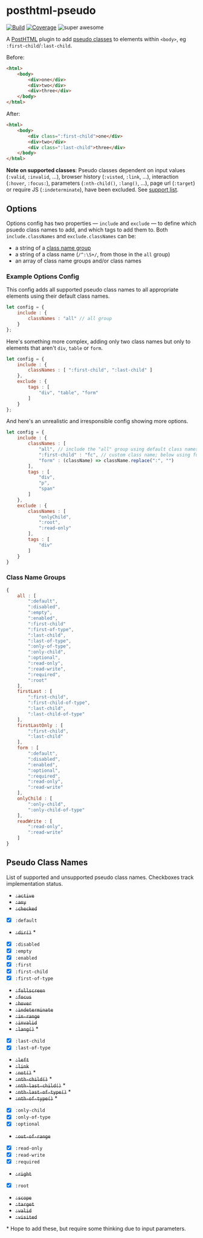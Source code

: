 # posthtml-pseudo

[![Build][build-badge]][build]
[![Coverage][coverage-badge]][coverage]
![super awesome][super-badge]

A [PostHTML](https://github.com/posthtml/posthtml) plugin to add [pseudo classes](https://developer.mozilla.org/en-US/docs/Web/CSS/Pseudo-classes) to elements within `<body>`, eg `:first-child`/`:last-child`.

Before:
```html
<html>
    <body>
        <div>one</div>
        <div>two</div>
        <div>three</div>
    </body>
</html>
```

After:
```html
<html>
    <body>
        <div class=":first-child">one</div>
        <div>two</div>
        <div class=":last-child">three</div>
    </body>
</html>
```

**Note on supported classes**: Pseudo classes dependent on input values (`:valid`, `:invalid`, ...), browser history (`:visted`, `:link`, ...), interaction (`:hover`, `:focus:`), parameters (`:nth-child()`, `:lang()`, ...), page url (`:target`) or require JS (`:indeterminate`), have been excluded. See [support list](#pseudo-class-names).

## Options

Options config has two properties &mdash; `include` and `exclude` &mdash; to define which psuedo class names to add, and which tags to add them to. Both `include.classNames` and `exclude.classNames` can be:

- a string of a [class name group](#class-name-groups)
- a string of a class name (`/^:\S+/`, from those in the `all` group)
- an array of class name groups and/or class names

### Example Options Config

This config adds all supported pseudo class names to all appropriate elements using their default class names.

```js
let config = {
    include : {
        classNames : "all" // all group
    }
};
```

Here's something more complex, adding only two class names but only to elements that aren't `div`, `table` or `form`.

```js
let config = {
    include : {
        classNames : [ ":first-child", ":last-child" ]
    },
    exclude : {
        tags : [
            "div", "table", "form"
        ]
    }
};
```

And here's an unrealistic and irresponsible config showing more options.

```js
let config = {
    include : {
        classNames : [
            "all", // include the "all" group using default class names
            ":first-child" : "fc", // custom class name; below using function
            "form" : (className) => className.replace(":", "")
        ],
        tags : [
            "div",
            "p",
            "span"
        ]
    },
    exclude : {
        classNames : [
            "onlyChild",
            ":root",
            ":read-only"
        ],
        tags : [
            "div"
        ]
    }
}
```

### Class Name Groups

```js
{
    all : [
        ":default",
        ":disabled",
        ":empty",
        ":enabled",
        ":first-child"
        ":first-of-type",
        ":last-child",
        ":last-of-type",
        ":only-of-type",
        ":only-child",
        ":optional",
        ":read-only",
        ":read-write",
        ":required",
        ":root"
    ],
    firstLast : [
        ":first-child",
        ":first-child-of-type",
        ":last-child",
        ":last-child-of-type"
    ],
    firstLastOnly : [
        ":first-child",
        ":last-child"
    ],
    form : [
        ":default",
        ":disabled",
        ":enabled",
        ":optional",
        ":required",
        ":read-only",
        ":read-write"
    ],
    onlyChild : [
        ":only-child",
        ":only-child-of-type"
    ],
    readWrite : [
        ":read-only",
        ":read-write"
    ]
}
```

## Pseudo Class Names

List of supported and unsupported pseudo class names. Checkboxes track implementation status.

- ~~`:active`~~
- ~~`:any`~~
- ~~`:checked`~~
- [X] `:default`
- ~~`:dir()`~~ *
- [X] `:disabled`
- [X] `:empty`
- [X] `:enabled`
- [X] `:first`
- [X] `:first-child`
- [X] `:first-of-type`
- ~~`:fullscreen`~~
- ~~`:focus`~~
- ~~`:hover`~~
- ~~`:indeterminate`~~
- ~~`:in-range`~~
- ~~`:invalid`~~
- ~~`:lang()`~~ *
- [X] `:last-child`
- [X] `:last-of-type`
- ~~`:left`~~
- ~~`:link`~~
- ~~`:not()`~~ *
- ~~`:nth-child()`~~ *
- ~~`:nth-last-child()`~~ *
- ~~`:nth-last-of-type()`~~ *
- ~~`:nth-of-type()`~~ *
- [X] `:only-child`
- [X] `:only-of-type`
- [X] `:optional`
- ~~`:out-of-range`~~
- [X] `:read-only`
- [X] `:read-write`
- [X] `:required`
- ~~`:right`~~
- [X] `:root`
- ~~`:scope`~~
- ~~`:target`~~
- ~~`:valid`~~
- ~~`:visited`~~

\* Hope to add these, but require some thinking due to input parameters.

[build]: https://travis-ci.org/kevinkace/posthtml-pseudo
[build-badge]: https://travis-ci.org/kevinkace/posthtml-pseudo.svg?branch=master

[coverage]: https://coveralls.io/github/kevinkace/posthtml-pseudo
[coverage-badge]: https://coveralls.io/repos/github/kevinkace/posthtml-pseudo/badge.svg

[super-badge]: https://cdn.rawgit.com/kevinkace/posthtml-pseudo/f9adc82/superawesome.svg
